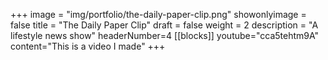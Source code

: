 +++
image = "img/portfolio/the-daily-paper-clip.png"
showonlyimage = false
title = "The Daily Paper Clip"
draft = false
weight = 2
description = "A lifestyle news show"
headerNumber=4
[[blocks]]
youtube="cca5tehtm9A"
content="This is a video I made"
+++